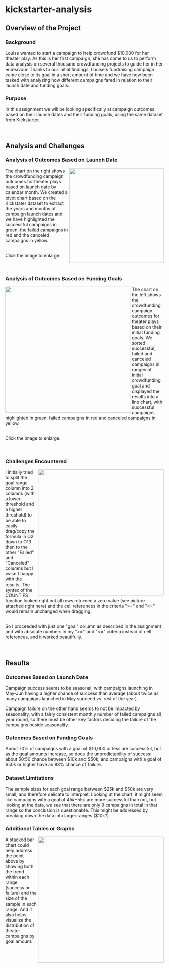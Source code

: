 # kickstarter-analysis

## Overview of the Project

### Background
Louise wanted to start a campaign to help crowdfund $10,000 for her theater play. As this is her first campaign, she has come to us to perform data analysis on several thousand crowdfunding projects to guide her in her endeavour. Thanks to our initial findings, Louise's fundraising campaign came close to its goal in a short amount of time and we have now been tasked with analyzing how different campaigns fared in relation to their launch date and funding goals.

### Purpose
In this assignment we will be looking specifically at campaign outcomes based on their launch dates and their funding goals, using the same dataset from Kickstarter.

<br>

## Analysis and Challenges

### Analysis of Outcomes Based on Launch Date
<img align="right" src="https://github.com/jdutronc/kickstarter-analysis/blob/main/Resources/Theatre_Outcomes_Based_on_Launched_Date.png" width="300">
The chart on the right shows the crowdfunding campaign outcomes for theater plays based on launch date by calendar month. We created a pivot chart based on the Kickstater dataset to extract the years and months of campaign launch dates and we have highlighted the successful campaigns in green, the failed campaigns in red and the canceled campaigns in yellow.

<br> Click the image to enlarge.

<br>

### Analysis of Outcomes Based on Funding Goals
<img align="left" src="https://github.com/jdutronc/kickstarter-analysis/blob/main/Resources/Outcomes_vs_Goals.png" width="400">
The chart on the left shows the crowdfunding campaign outcomes for theater plays based on their initial funding goals. We sorted successful, failed and canceled campaigns in ranges of initial crowdfunding goal and displayed the results into a line chart, with successful campaigns highlighted in green, failed campaigns in red and canceled campaigns in yellow.

<br> Click the image to enlarge.

<br>

### Challenges Encountered
<img align="right" src="https://github.com/jdutronc/kickstarter-analysis/blob/main/Resources/2_Goal_Columns.png" width="400">
I initially tried to split the goal range column into 2 columns (with a lower threshold and a higher threshold) to be able to easily drag/copy the formula in O2 down to O13 then to the other "Failed" and "Canceled" columns but I wasn't happy with the results. The syntax of the COUNTIFS function looked right but all rows returned a zero value (see picture attached right here) and the cell references in the criteria ">=" and "<=" would remain unchanged when dragging.

<br/> So I proceeded with just one "goal" column as described in the assignment and with absolute numbers in my ">=" and "<=" criteria instead of cell references, and it worked beautifully.

<br>

## Results

### Outcomes Based on Launch Date
Campaign success seems to be seasonal, with campaigns launching in May-Jun having a higher chance of success than average (about twice as many campaigns launched in May succeed vs. rest of the year).

Campaign failure on the other hand seems to not be impacted by seasonality, with a fairly consistent monthly number of failed campaigns all year round, so there must be other key factors deciding the failure of the campaigns beside seasonality.

### Outcomes Based on Funding Goals
About 70% of campaigns with a goal of $10,000 or less are successful, but as the goal amounts increase, so does the unpredictability of success: about 50:50 chance between $10k and $50k, and campaigns with a goal of $50k or higher have an 88% chance of failure.

### Dataset Limitations
The sample sizes for each goal range between $25k and $50k are very small, and therefore delicate to interpret. Looking at the chart, it might seem like campaigns with a goal of $45k-$55k are more successful than not, but looking at the data, we see that there are only 9 campaigns in total in that range so the conclusion is questionable. This might be addressed by breaking down the data into larger ranges ($10k?)

### Additional Tables or Graphs
<img align="right" src="https://github.com/jdutronc/kickstarter-analysis/blob/main/Resources/Stacked_Bar.png" width="400">
A stacked bar chart could help address the point above by showing both the trend within each range (success or failure) and the size of the sample in each range. And it also helps visualize the distribution of theater campaigns by goal amount.
